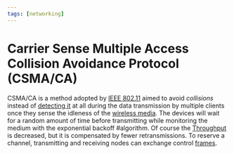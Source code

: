 ```yaml
---
tags: [networking]
---
```


# Carrier Sense Multiple Access Collision Avoidance Protocol (CSMA/CA)

CSMA/CA is a method adopted by [IEEE 802.11](202303292155.md) aimed to avoid
*collisions* instead of [detecting it](202207051755.md) at all during the data
transmission by multiple clients once they sense the idleness of the [wireless media](202302161842.md).
The devices will wait for a random amount of time before transmitting while
monitoring the medium with the exponential backoff #algorithm. Of course the
[Throughput](202304111957.md) is decreased, but it is compensated by fewer
retransmissions. To reserve a channel, transmitting and receiving nodes can
exchange control [frames](202206131651.md).
